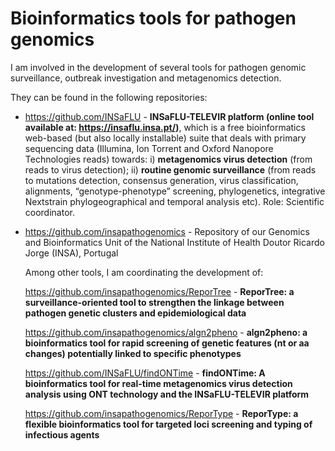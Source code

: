 # Bioinformatics tools for pathogen genomics

I am involved in the development of several tools for pathogen genomic surveillance, outbreak investigation and metagenomics detection. 

They can be found in the following repositories:

 - https://github.com/INSaFLU - **INSaFLU-TELEVIR platform (online tool available at: https://insaflu.insa.pt/)**, which is a free bioinformatics web-based (but also locally installable) suite that deals with primary sequencing data (Illumina, Ion Torrent and Oxford Nanopore Technologies reads) towards: i) **metagenomics virus detection** (from reads to virus detection); ii) **routine genomic surveillance** (from reads to mutations detection, consensus generation, virus classification, alignments, “genotype-phenotype” screening, phylogenetics, integrative Nextstrain phylogeographical and temporal analysis etc). Role: Scientific coordinator.


- https://github.com/insapathogenomics - Repository of our Genomics and Bioinformatics Unit of the National Institute of Health Doutor Ricardo Jorge (INSA), Portugal

  Among other tools, I am coordinating the development of:
  
  https://github.com/insapathogenomics/ReporTree - **ReporTree: a surveillance-oriented tool to strengthen the linkage between pathogen genetic clusters and epidemiological data**
  
  https://github.com/insapathogenomics/algn2pheno - **algn2pheno: a bioinformatics tool for rapid screening of genetic features (nt or aa changes) potentially linked to specific phenotypes**

  https://github.com/INSaFLU/findONTime - **findONTime: A bioinformatics tool for real-time metagenomics virus detection analysis using ONT technology and the INSaFLU-TELEVIR platform**

  https://github.com/insapathogenomics/ReporType - **ReporType: a flexible bioinformatics tool for targeted loci screening and typing of infectious agents**
